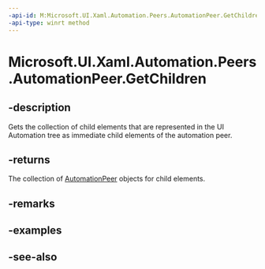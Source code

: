 ```yaml
---
-api-id: M:Microsoft.UI.Xaml.Automation.Peers.AutomationPeer.GetChildren
-api-type: winrt method
---
```


<!-- Method syntax
public Windows.Foundation.Collections.IVector<Windows.UI.Xaml.Automation.Peers.AutomationPeer> GetChildren()
-->

# Microsoft.UI.Xaml.Automation.Peers.AutomationPeer.GetChildren

## -description
Gets the collection of child elements that are represented in the UI Automation tree as immediate child elements of the automation peer.

## -returns
The collection of [AutomationPeer](automationpeer.md) objects for child elements.

## -remarks

## -examples

## -see-also
